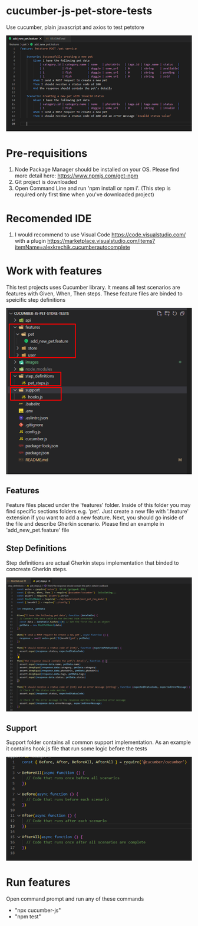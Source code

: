 # cucumber-js-pet-store-tests
Use cucumber, plain javascript and axios to test petstore

![Feature Image](/images/feature_file.png)

# Pre-requisitions
1. Node Package Manager should be installed on your OS. Please find more detail here: https://www.npmjs.com/get-npm
2. Git project is downloaded
3. Open Command Line and run 'npm install or npm i'. (This step is required only first time when you've downloaded project)

# Recomended IDE
1. I would recommend to use Visual Code https://code.visualstudio.com/ with a plugin https://marketplace.visualstudio.com/items?itemName=alexkrechik.cucumberautocomplete

# Work with features
This test projects uses Cucumber library. It means all test scenarios are features with Given, When, Then steps. 
These feature files are binded to speicific step definitions 

![Repo Tree Image](/images/repo_tree.png)

## Features
Feature files placed under the 'features' folder. Inside of this folder you may find specific sections folders e.g. 'pet'. 
Just create a new file with '.feature' extension if you want to add a new feature.
Next, you should go inside of the file and describe Gherkin scenario. Please find an example in 'add_new_pet.feature' file

## Step Definitions
Step definitions are actual Gherkin steps implementation that binded to concreate Gherkin steps. 

![Step definitions Image](/images/step_definitions.png)


## Support
Support folder contains all common support implementation. As an example it contains hook.js file that run some logic before the tests

![Hooks Image](/images/hooks.png)

# Run features
Open command prompt and run any of these commands 

- "npx cucumber-js"
- "npm test"

